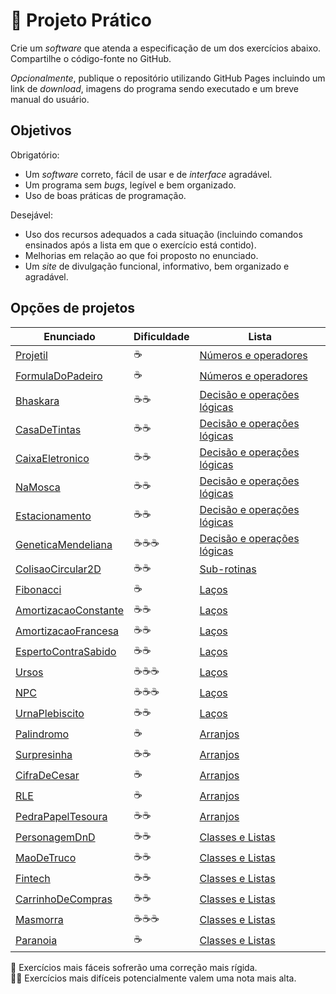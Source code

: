 # 🚀 Projeto Prático

Crie um _software_ que atenda a especificação de um dos exercícios abaixo. Compartilhe o código-fonte no GitHub.

_Opcionalmente_, publique o repositório utilizando GitHub Pages incluindo um link de _download_, imagens do programa sendo executado e um breve manual do usuário.

## Objetivos

Obrigatório:

- Um _software_ correto, fácil de usar e de _interface_ agradável.
- Um programa sem _bugs_, legível e bem organizado.
- Uso de boas práticas de programação.

Desejável:

- Uso dos recursos adequados a cada situação (incluindo comandos ensinados após a lista em que o exercício está contido).
- Melhorias em relação ao que foi proposto no enunciado.
- Um _site_ de divulgação funcional, informativo, bem organizado e agradável.

## Opções de projetos

| Enunciado                                                                                                                                         | Dificuldade | Lista                                             |
| ------------------------------------------------------------------------------------------------------------------------------------------------- | ----------- | ------------------------------------------------- |
| [Projetil](https://github.com/ermogenes/aulas-programacao-csharp/blob/master/exercises/numeros-operadores.md#Exercício-Projetil)                  | ☕          | [Números e operadores](numeros-operadores.md)     |
| [FormulaDoPadeiro](https://github.com/ermogenes/aulas-programacao-csharp/blob/master/exercises/numeros-operadores.md#exercício-formuladopadeiro)  | ☕          | [Números e operadores](numeros-operadores.md)     |
| [Bhaskara](https://github.com/ermogenes/aulas-programacao-csharp/blob/master/exercises/decisao-simples.md#Exercício-Bhaskara)                     | ☕☕        | [Decisão e operações lógicas](decisao-simples.md) |
| [CasaDeTintas](https://github.com/ermogenes/aulas-programacao-csharp/blob/master/exercises/decisao-simples.md#exercício-casadetintas)             | ☕☕        | [Decisão e operações lógicas](decisao-simples.md) |
| [CaixaEletronico](https://github.com/ermogenes/aulas-programacao-csharp/blob/master/exercises/decisao-simples.md#exercício-caixaeletronico)       | ☕☕        | [Decisão e operações lógicas](decisao-simples.md) |
| [NaMosca](https://github.com/ermogenes/aulas-programacao-csharp/blob/master/exercises/decisao-simples.md#exercício-namosca)                       | ☕☕        | [Decisão e operações lógicas](decisao-simples.md) |
| [Estacionamento](https://github.com/ermogenes/aulas-programacao-csharp/blob/master/exercises/decisao-simples.md#exercício-estacionamento)         | ☕☕        | [Decisão e operações lógicas](decisao-simples.md) |
| [GeneticaMendeliana](https://github.com/ermogenes/aulas-programacao-csharp/blob/master/exercises/decisao-simples.md#exercício-geneticamendeliana) | ☕☕☕      | [Decisão e operações lógicas](decisao-simples.md) |
| [ColisaoCircular2D](https://github.com/ermogenes/aulas-programacao-csharp/blob/master/exercises/sub-rotinas.md#exercício-colisaocircular2d)       | ☕☕        | [Sub-rotinas](sub-rotinas.md)                     |
| [Fibonacci](https://github.com/ermogenes/aulas-programacao-csharp/blob/master/exercises/lacos.md#Exercício-Fibonacci)                             | ☕          | [Laços](lacos.md)                                 |
| [AmortizacaoConstante](https://github.com/ermogenes/aulas-programacao-csharp/blob/master/exercises/lacos.md#exercício-amortizacaoconstante)       | ☕☕        | [Laços](lacos.md)                                 |
| [AmortizacaoFrancesa](https://github.com/ermogenes/aulas-programacao-csharp/blob/master/exercises/lacos.md#exercício-amortizacaofrancesa)         | ☕☕        | [Laços](lacos.md)                                 |
| [EspertoContraSabido](https://github.com/ermogenes/aulas-programacao-csharp/blob/master/exercises/lacos.md#exercício-espertocontrasabido)         | ☕☕        | [Laços](lacos.md)                                 |
| [Ursos](https://github.com/ermogenes/aulas-programacao-csharp/blob/master/exercises/lacos.md#exercício-ursos)                                     | ☕☕☕      | [Laços](lacos.md)                                 |
| [NPC](https://github.com/ermogenes/aulas-programacao-csharp/blob/master/exercises/lacos.md#exercício-npc)                                         | ☕☕☕      | [Laços](lacos.md)                                 |
| [UrnaPlebiscito](https://github.com/ermogenes/aulas-programacao-csharp/blob/master/exercises/lacos.md#exercício-urnaplebiscito)                   | ☕☕        | [Laços](lacos.md)                                 |
| [Palindromo](https://github.com/ermogenes/aulas-programacao-csharp/blob/master/exercises/arranjos.md#exercício-palindromo)                        | ☕          | [Arranjos](arranjos.md)                           |
| [Surpresinha](https://github.com/ermogenes/aulas-programacao-csharp/blob/master/exercises/arranjos.md#exercício-surpresinha)                      | ☕☕        | [Arranjos](arranjos.md)                           |
| [CifraDeCesar](https://github.com/ermogenes/aulas-programacao-csharp/blob/master/exercises/arranjos.md#exercício-cifradecesar)                    | ☕          | [Arranjos](arranjos.md)                           |
| [RLE](https://github.com/ermogenes/aulas-programacao-csharp/blob/master/exercises/arranjos.md#exercício-rle)                                      | ☕          | [Arranjos](arranjos.md)                           |
| [PedraPapelTesoura](https://github.com/ermogenes/aulas-programacao-csharp/blob/master/exercises/arranjos.md#exercício-pedrapapeltesoura)          | ☕☕        | [Arranjos](arranjos.md)                           |
| [PersonagemDnD](https://github.com/ermogenes/aulas-programacao-csharp/blob/master/exercises/classes-listas.md#exercício-personagemdnd)            | ☕☕        | [Classes e Listas](classes-listas.md)             |
| [MaoDeTruco](https://github.com/ermogenes/aulas-programacao-csharp/blob/master/exercises/classes-listas.md#exercício-maodetruco)                  | ☕☕        | [Classes e Listas](classes-listas.md)             |
| [Fintech](https://github.com/ermogenes/aulas-programacao-csharp/blob/master/exercises/classes-listas.md#exercício-fintech)                        | ☕☕        | [Classes e Listas](classes-listas.md)             |
| [CarrinhoDeCompras](https://github.com/ermogenes/aulas-programacao-csharp/blob/master/exercises/classes-listas.md#exercício-carrinhodecompras)    | ☕☕        | [Classes e Listas](classes-listas.md)             |
| [Masmorra](https://github.com/ermogenes/aulas-programacao-csharp/blob/master/exercises/classes-listas.md#exercício-masmorra)                      | ☕☕☕      | [Classes e Listas](classes-listas.md)             |
| [Paranoia](https://github.com/ermogenes/aulas-programacao-csharp/blob/master/exercises/classes-listas.md#exercício-paranoia)                      | ☕          | [Classes e Listas](classes-listas.md)             |

🦥 Exercícios mais fáceis sofrerão uma correção mais rígida.<br>🐱‍👤 Exercícios mais difíceis potencialmente valem uma nota mais alta.
